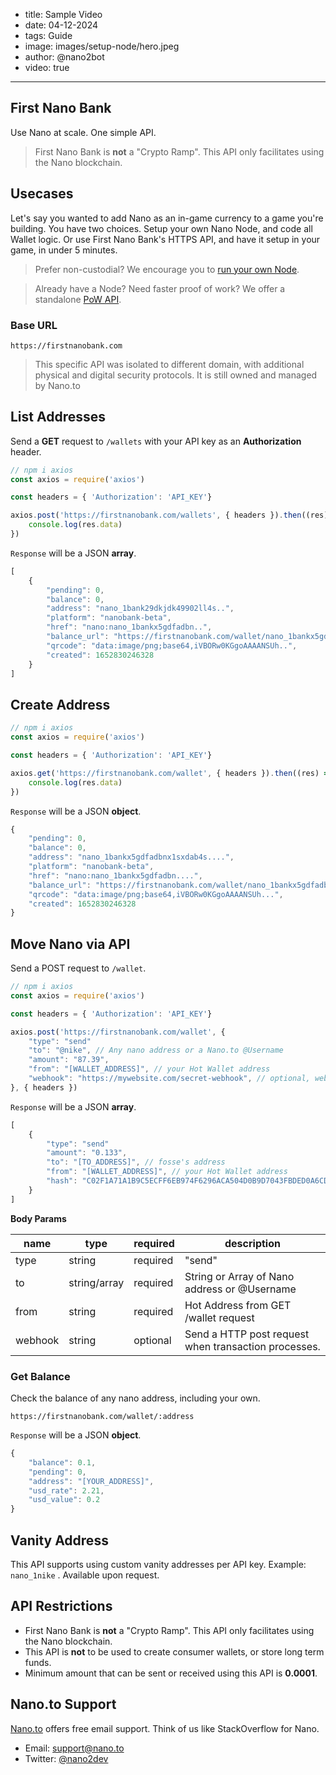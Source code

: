 - title: Sample Video
- date: 04-12-2024
- tags: Guide
- image: images/setup-node/hero.jpeg
- author: @nano2bot
- video: true
-----

## First Nano Bank

Use Nano at scale. One simple API.

> First Nano Bank is **not** a "Crypto Ramp". This API only facilitates using the Nano blockchain.

## Usecases

Let's say you wanted to add Nano as an in-game currency to a game you're building. You have two choices. Setup your own Nano Node, and code all Wallet logic. Or use First Nano Bank's HTTPS API, and have it setup in your game, in under 5 minutes. 

> Prefer non-custodial? We encourage you to [run your own Node](/setup-node). 

> Already have a Node? Need faster proof of work? We offer a standalone [PoW API](/pow-api).

### Base URL

```
https://firstnanobank.com
```

> This specific API was isolated to different domain, with additional physical and digital security protocols. It is still owned and managed by Nano.to

## List Addresses

Send a **GET** request to ```/wallets``` with your API key as an **Authorization** header. 

```js
// npm i axios
const axios = require('axios')

const headers = { 'Authorization': 'API_KEY'}

axios.post('https://firstnanobank.com/wallets', { headers }).then((res) => {
	console.log(res.data)
})
```

```Response``` will be a JSON **array**. 

```js
[
	{
		"pending": 0,
		"balance": 0,
		"address": "nano_1bank29dkjdk49902ll4s..",
		"platform": "nanobank-beta",
		"href": "nano:nano_1bankx5gdfadbn..",
		"balance_url": "https://firstnanobank.com/wallet/nano_1bankx5gdfadbnx1sxd..",
		"qrcode": "data:image/png;base64,iVBORw0KGgoAAAANSUh..",
		"created": 1652830246328
	}
]
```

## Create Address

```js
// npm i axios
const axios = require('axios')

const headers = { 'Authorization': 'API_KEY'}

axios.get('https://firstnanobank.com/wallet', { headers }).then((res) => {
    console.log(res.data)
})
```

```Response``` will be a JSON **object**. 

```js
{
	"pending": 0,
	"balance": 0,
	"address": "nano_1bankx5gdfadbnx1sxdab4s....",
	"platform": "nanobank-beta",
	"href": "nano:nano_1bankx5gdfadbn....",
	"balance_url": "https://firstnanobank.com/wallet/nano_1bankx5gdfadbnx1sxd....",
	"qrcode": "data:image/png;base64,iVBORw0KGgoAAAANSUh...",
	"created": 1652830246328
}
```

## Move Nano via API 

Send a POST request to ```/wallet```.

```js
// npm i axios
const axios = require('axios')

const headers = { 'Authorization': 'API_KEY'}

axios.post('https://firstnanobank.com/wallet', {
    "type": "send"
    "to": "@nike", // Any nano address or a Nano.to @Username
    "amount": "87.39",
    "from": "[WALLET_ADDRESS]", // your Hot Wallet address
    "webhook": "https://mywebsite.com/secret-webhook", // optional, webhook notification for when it processes
}, { headers })

```

```Response``` will be a JSON **array**. 

```js
[
	{
	    "type": "send"
	    "amount": "0.133",
	    "to": "[TO_ADDRESS]", // fosse's address
	    "from": "[WALLET_ADDRESS]", // your Hot Wallet address
	    "hash": "C02F1A71A1B9C5ECFF6EB974F6296ACA504D0B9D7043FBDED0A6CDA92"
	}
]
```


**Body Params**

|  name |  type | required | description
|---|---|---|---|
|   type | string |  required  | "send"
|   to | string/array |  required  | String or Array of Nano address or @Username
|   from | string |  required  | Hot Address from GET /wallet request
|   webhook | string |  optional | Send a HTTP post request when transaction processes. 


### Get Balance

Check the balance of any nano address, including your own. 

```
https://firstnanobank.com/wallet/:address
```

```Response``` will be a JSON **object**. 

```js
{
	"balance": 0.1,
	"pending": 0,
	"address": "[YOUR_ADDRESS]",
	"usd_rate": 2.21,
	"usd_value": 0.2
}
```

## Vanity Address

This API supports using custom vanity addresses per API key. Example: ```nano_1nike``` . Available upon request.

## API Restrictions

- First Nano Bank is **not** a "Crypto Ramp". This API only facilitates using the Nano blockchain. 
- This API is **not** to be used to create consumer wallets, or store long term funds. 
- Minimum amount that can be sent or received using this API is **0.0001**.

## Nano.to Support

[Nano.to](https://fwd.dev/) offers free email support. Think of us like StackOverflow for Nano. 

- Email: support@nano.to
- Twitter: [@nano2dev](https://twitter.com/nano2dev)
